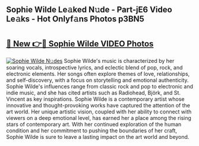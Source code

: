 ## Sophie Wilde Le𝚊ked N𝚞de - Part-jE6 Video Le𝚊ks - Hot Onlyf𝚊ns Photos p3BN5

# <h2><a href="http://ab47339.deff.icu/?id=Sophie+Wilde">🔗 New 👉🔴 Sophie Wilde VIDEO Photos</a></h2>

[![Sophie Wilde N𝚞des](https://i.imgur.com/rIISA9y.gif)](http://ab47339.deff.icu/?id=Sophie+Wilde)
Sophie Wilde's music is characterized by her soaring vocals, introspective lyrics, and eclectic blend of pop, rock, and electronic elements. Her songs often explore themes of love, relationships, and self-discovery, with a focus on storytelling and emotional authenticity. Sophie Wilde's influences range from classic rock and pop to electronic and indie music, and she has cited artists such as Radiohead, Björk, and St. Vincent as key inspirations. Sophie Wilde is a contemporary artist whose innovative and thought-provoking works have captured the attention of the art world. Her unique artistic vision, coupled with her ability to connect with viewers on a deep emotional level, has earned her a place among the rising stars of contemporary art. With her continued exploration of the human condition and her commitment to pushing the boundaries of her craft, Sophie Wilde is sure to leave a lasting impact on the art world and beyond.

